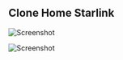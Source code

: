 ## Clone Home Starlink

![Screenshot](https://github.com/MateusGustavo22/starlink-clone/blob/main/public/screenshots/image01.png)

![Screenshot](https://github.com/MateusGustavo22/starlink-clone/blob/main/public/screenshots/image02.png)
